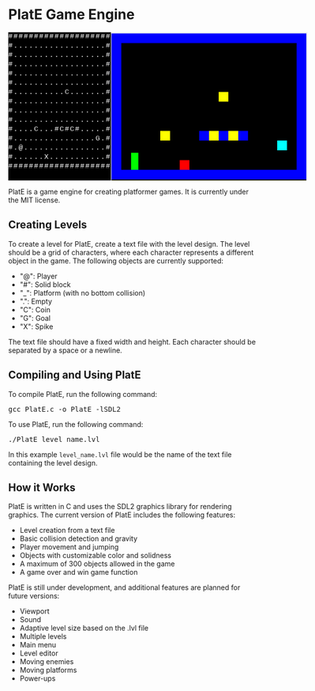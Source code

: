 <h1>PlatE Game Engine</h1>
<div style="display: flex;">
  <img src="Level_screenshot.png" style="height: 300px;">
  <img src="game_screenshot.png" style="height: 300px;">
</div>

<p>PlatE is a game engine for creating platformer games. It is currently under the MIT license.</p>
	<h2>Creating Levels</h2>
	<p>To create a level for PlatE, create a text file with the level design. The level should be a grid of characters, where each character represents a different object in the game. The following objects are currently supported:</p>
	<ul>
		<li>"@": Player</li>
		<li>"#": Solid block</li>
		<li>"_": Platform (with no bottom collision)</li>
		<li>".": Empty</li>
		<li>"C": Coin</li>
		<li>"G": Goal</li>
		<li>"X": Spike</li>
	</ul>
	<p>The text file should have a fixed width and height. Each character should be separated by a space or a newline.</p>
	<h2>Compiling and Using PlatE</h2>
	<p>To compile PlatE, run the following command:</p>
	<pre>gcc PlatE.c -o PlatE -lSDL2</pre>
	<p>To use PlatE, run the following command:</p>
	<pre>./PlatE level_name.lvl</pre>
	<p>In this example <code>level_name.lvl</code> file would be the name of the text file containing the level design.</p>
	<h2>How it Works</h2>
	<p>PlatE is written in C and uses the SDL2 graphics library for rendering graphics. The current version of PlatE includes the following features:</p>
	<ul>
		 <li>Level creation from a text file</li>
	    <li>Basic collision detection and gravity</li>
	    <li>Player movement and jumping</li>
	    <li>Objects with customizable color and solidness</li>
	    <li>A maximum of 300 objects allowed in the game</li>
	    <li>A game over and win game function</li>
	</ul>
	<p>PlatE is still under development, and additional features are planned for future versions:</p>
	<ul>
		<li>Viewport</li>
		<li>Sound</li>
		<li>Adaptive level size based on the .lvl file</li>
		<li>Multiple levels</li>
		<li>Main menu</li>
		<li>Level editor</li>
		<li>Moving enemies</li>
		<li>Moving platforms</li>
		<li>Power-ups</li>
	</ul>

